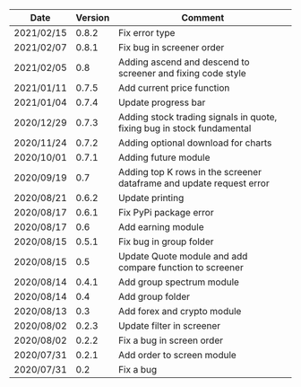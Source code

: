 | Date | Version | Comment |
| ------------- | ------------- | ------------- |
| 2021/02/15 | 0.8.2 | Fix error type |
| 2021/02/07 | 0.8.1 | Fix bug in screener order |
| 2021/02/05 | 0.8 | Adding ascend and descend to screener and fixing code style |
| 2021/01/11 | 0.7.5 | Add current price function |
| 2021/01/04 | 0.7.4 | Update progress bar |
| 2020/12/29 | 0.7.3 | Adding stock trading signals in quote, fixing bug in stock fundamental |
| 2020/11/24 | 0.7.2 | Adding optional download for charts |
| 2020/10/01 | 0.7.1 | Adding future module |
| 2020/09/19 | 0.7 | Adding top K rows in the screener dataframe and update request error |
| 2020/08/21 | 0.6.2 | Update printing |
| 2020/08/17 | 0.6.1 | Fix PyPi package error |
| 2020/08/17 | 0.6 | Add earning module |
| 2020/08/15 | 0.5.1 | Fix bug in group folder |
| 2020/08/15 | 0.5 | Update Quote module and add compare function to screener |
| 2020/08/14 | 0.4.1 | Add group spectrum module |
| 2020/08/14 | 0.4 | Add group folder |
| 2020/08/13 | 0.3 | Add forex and crypto module |
| 2020/08/02 | 0.2.3 | Update filter in screener |
| 2020/08/02 | 0.2.2 | Fix a bug in screen order|
| 2020/07/31 | 0.2.1 | Add order to screen module |
| 2020/07/31 | 0.2 | Fix a bug |
